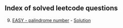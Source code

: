 ## Index of solved leetcode questions

9. [EASY - palindrome number](https://leetcode.com/problems/palindrome-number/) - [Solution]()